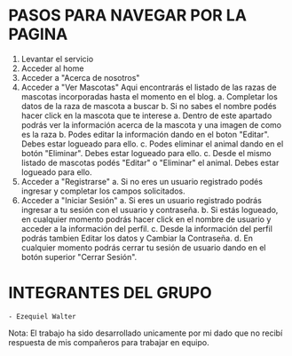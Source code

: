 # PASOS PARA NAVEGAR POR LA PAGINA

1. Levantar el servicio
2. Acceder al home
3. Acceder a "Acerca de nosotros"
4. Acceder a "Ver Mascotas"
    Aqui encontrarás el listado de las razas de mascotas incorporadas hasta el momento en el blog.
    a. Completar los datos de la raza de mascota a buscar
    b. Si no sabes el nombre podés hacer click en la mascota que te interese
        a. Dentro de este apartado podrás ver la información acerca de la mascota y una imagen de como es la raza
        b. Podes editar la información dando en el boton "Editar". Debes estar logueado para ello.
        c. Podes eliminar el animal dando en el botón "Eliminar". Debes estar logueado para ello.
    c. Desde el mismo listado de mascotas podés "Editar" o "Eliminar" el animal. Debes estar logueado para ello.
5. Acceder a "Registrarse"
    a. Si no eres un usuario registrado podés ingresar y completar los campos solicitados.
6. Acceder a "Iniciar Sesión"
    a. Si eres un usuario registrado podrás ingresar a tu sesión con el usuario y contraseña.
    b. Si estás logueado, en cualquier momento podrás hacer click en el nombre de usuario y acceder a la información del perfil.
    c. Desde la información del perfil podrás tambien Editar los datos y Cambiar la Contraseña.
    d. En cualquier momento podrás cerrar tu sesión de usuario dando en el botón superior "Cerrar Sesión".



# INTEGRANTES DEL GRUPO

    - Ezequiel Walter

Nota: El trabajo ha sido desarrollado unicamente por mi dado que no recibí respuesta de mis compañeros para trabajar en equipo.